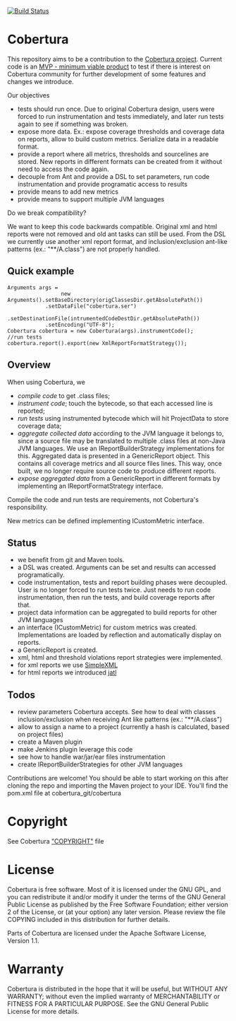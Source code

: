 [![Build Status](https://travis-ci.org/jmrozanec/cobertura-chocolate.png)](https://travis-ci.org/jmrozanec/cobertura-chocolate)

# Cobertura

This repository aims to be a contribution to the [Cobertura project](http://cobertura.sourceforge.net/). Current code is an [MVP - minimum viable product](http://www.startuplessonslearned.com/2009/03/minimum-viable-product.html) to test if there is interest on Cobertura community for further development of some features and changes we introduce.

Our objectives

* tests should run once. Due to original Cobertura design, users were forced to run instrumentation and tests immediately, and later run tests again to see if something was broken.
* expose more data. Ex.: expose coverage thresholds and coverage data on reports, allow to build custom metrics. Serialize data in a readable format.
* provide a report where all metrics, thresholds and sourcelines are stored. New reports in different formats can be created from it without need to access the code again.
* decouple from Ant and provide a DSL to set parameters, run code instrumentation and provide programatic access to results
* provide means to add new metrics
* provide means to support multiple JVM languages

Do we break compatibility?

We want to keep this code backwards compatible.
Original xml and html reports were not removed and old ant tasks can still be used.
From the DSL we currently use another xml report format, and inclusion/exclusion ant-like patterns (ex.: "**/A.class") are not properly handled.

## Quick example

	Arguments args =
        	         new Arguments().setBaseDirectory(origClassesDir.getAbsolutePath())
				.setDataFile("cobertura.ser")
				.setDestinationFile(intrumentedCodeDestDir.getAbsolutePath())
				.setEncoding("UTF-8");
	Cobertura cobertura = new Cobertura(args).instrumentCode();
	//run tests
	cobertura.report().export(new XmlReportFormatStrategy());


## Overview

When using Cobertura, we
* *compile code* to get .class files;
* *instrument code*; touch the bytecode, so that each accessed line is reported;
* *run tests* using instrumented bytecode which will hit ProjectData to store coverage data;
* *aggregate collected data* according to the JVM language it belongs to, since a source file may be translated to multiple .class files at non-Java JVM languages. We use an IReportBuilderStrategy implementations for this. Aggregated data is presented in a GenericReport object. This contains all coverage metrics and all source files lines. This way, once built, we no longer require source code to produce different reports.
* *expose aggregated data* from a GenericReport in different formats by implementing an IReportFormatStrategy interface.

Compile the code and run tests are requirements, not Cobertura's responsibility.

New metrics can be defined implementing ICustomMetric interface.

## Status

* we benefit from git and Maven tools.
* a DSL was created. Arguments can be set and results can accessed programatically. 
* code instrumentation, tests and report building phases were decoupled. User is no longer forced to run tests twice. Just needs to run code instrumentation, then run the tests, and build coverage reports after that.
* project data information can be aggregated to build reports for other JVM languages
* an interface (ICustomMetric) for custom metrics was created. Implementations are loaded by reflection and automatically display on reports.
* a GenericReport is created.
* xml, html and threshold violations report strategies were implemented.
 * for xml reports we use [SimpleXML](http://simple.sourceforge.net/)
 * for html reports we introduced [jatl](http://code.google.com/p/jatl/)

## Todos

* review parameters Cobertura accepts. See how to deal with classes inclusion/exclusion when receiving Ant like patterns (ex.: "**/A.class")
* allow to assign a name to a project (currently a hash is calculated, based on project files)
* create a Maven plugin
* make Jenkins plugin leverage this code
* see how to handle war/jar/ear files instrumentation
* create IReportBuilderStrategies for other JVM languages


Contributions are welcome! You should be able to start working on this after cloning the repo and importing the Maven project to your IDE.
You'll find the pom.xml file at cobertura_git/cobertura

# Copyright

See Cobertura ["COPYRIGHT"](https://github.com/code54/cobertura-chocolate/blob/master/cobertura/COPYRIGHT) file


# License

Cobertura is free software.  Most of it is licensed under the GNU
GPL, and you can redistribute it and/or modify it under the terms
of the GNU General Public License as published by the Free Software
Foundation; either version 2 of the License, or (at your option)
any later version.  Please review the file COPYING included in this
distribution for further details.

Parts of Cobertura are licensed under the Apache Software License,
Version 1.1.


# Warranty

Cobertura is distributed in the hope that it will be useful, but
WITHOUT ANY WARRANTY; without even the implied warranty of
MERCHANTABILITY or FITNESS FOR A PARTICULAR PURPOSE.  See the GNU
General Public License for more details.
